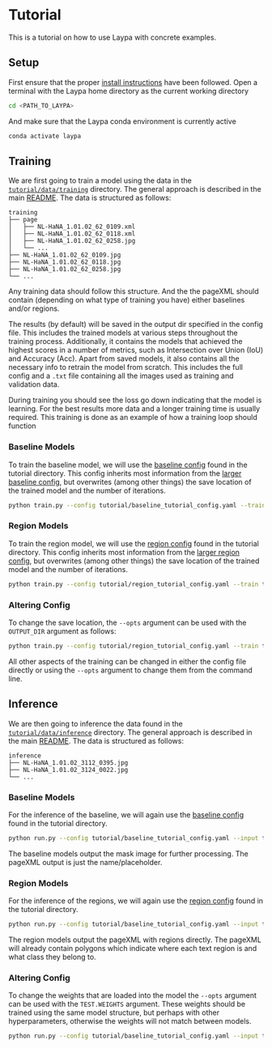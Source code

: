 # Tutorial
This is a tutorial on how to use Laypa with concrete examples. 

## Setup
First ensure that the proper [install instructions][setup_section] have been followed.
Open a terminal with the Laypa home directory as the current working directory

```sh
cd <PATH_TO_LAYPA>
```

And make sure that the Laypa conda environment is currently active

```sh
conda activate laypa
```

## Training
We are first going to train a model using the data in the [`tutorial/data/training`][training_link] directory. The general approach is described in the main [README][training_section]. The data is structured as follows:

```
training
├── page
│   ├── NL-HaNA_1.01.02_62_0109.xml
│   ├── NL-HaNA_1.01.02_62_0118.xml
│   ├── NL-HaNA_1.01.02_62_0258.jpg
│   └── ...
├── NL-HaNA_1.01.02_62_0109.jpg
├── NL-HaNA_1.01.02_62_0118.jpg
├── NL-HaNA_1.01.02_62_0258.jpg
└── ...
```

Any training data should follow this structure. And the the pageXML should contain (depending on what type of training you have) either baselines and/or regions.

The results (by default) will be saved in the output dir specified in the config file. This includes the trained models at various steps throughout the training process. Additionally, it contains the models that achieved the highest scores in a number of metrics, such as Intersection over Union (IoU) and Accuracy (Acc). Apart from saved models, it also contains all the necessary info to retrain the model from scratch. This includes the full config and a `.txt` file containing all the images used as training and validation data.

During training you should see the loss go down indicating that the model is learning. For the best results more data and a longer training time is usually required. This training is done as an example of how a training loop should function

### Baseline Models

To train the baseline model, we will use the [baseline config][baseline_config_link] found in the tutorial directory. This config inherits most information from the [larger baseline config][baseline_base_link], but overwrites (among other things) the save location of the trained model and the number of iterations.

```sh
python train.py --config tutorial/baseline_tutorial_config.yaml --train tutorial/data/train --val tutorial/data/validation
```

### Region Models

To train the region model, we will use the [region config][region_config_link] found in the tutorial directory. This config inherits most information from the [larger region config][region_base_link], but overwrites (among other things) the save location of the trained model and the number of iterations.

```sh
python train.py --config tutorial/region_tutorial_config.yaml --train tutorial/data/train --val tutorial/data/validation
```

### Altering Config

To change the save location, the `--opts` argument can be used with the `OUTPUT_DIR` argument as follows:
```sh
python train.py --config tutorial/region_tutorial_config.yaml --train tutorial/data/train --val tutorial/data/validation --opts OUTPUT_DIR tutorial/other_results
```

All other aspects of the training can be changed in either the config file directly or using the `--opts` argument to change them from the command line.



## Inference
We are then going to inference the data found in the [`tutorial/data/inference`][inference_link] directory. The general approach is described in the main [README][inference_section]. The data is structured as follows:

```
inference
├── NL-HaNA_1.01.02_3112_0395.jpg
├── NL-HaNA_1.01.02_3124_0022.jpg
└── ...
```

### Baseline Models
For the inference of the baseline, we will again use the [baseline config][baseline_config_link] found in the tutorial directory.

```sh
python run.py --config tutorial/baseline_tutorial_config.yaml --input tutorial/data/inference --output tutorial/inference_results
```
The baseline models output the mask image for further processing. The pageXML output is just the name/placeholder.

### Region Models
For the inference of the regions, we will again use the [region config][region_config_link] found in the tutorial directory.

```sh
python run.py --config tutorial/baseline_tutorial_config.yaml --input tutorial/data/inference --output tutorial/inference_results
```

The region models output the pageXML with regions directly. The pageXML will already contain polygons which indicate where each text region is and what class they belong to.

### Altering Config
To change the weights that are loaded into the model the `--opts` argument can be used with the `TEST.WEIGHTS` argument. These weights should be trained using the same model structure, but perhaps with other hyperparameters, otherwise the weights will not match between models.

```sh
python run.py --config tutorial/baseline_tutorial_config.yaml --input tutorial/data/train --output tutorial/inference_results --opts TEST.WEIGHTS <TRAINING_RUN>/checkpoints/<MODEL_NAME>.pth
```

<!-- Images and Links Shorthand-->
[setup_section]: ../README.md#setup
[training_section]: ../README.md#training
[inference_section]:../README.md#inference

[baseline_config_link]:baseline_tutorial_config.yaml
[region_config_link]:region_tutorial_config.yaml

[baseline_base_link]:../configs/segmentation/region/region_dataset.yaml
[region_base_link]:../configs/segmentation/region/region_dataset.yaml

[training_link]: data/training/
[inference_link]:data/inference/
